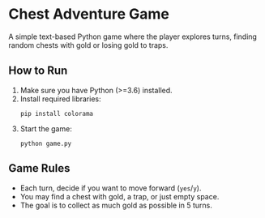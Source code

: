 # Chest Adventure Game

A simple text-based Python game where the player explores turns, finding random chests with gold or losing gold to traps.

## How to Run

1. Make sure you have Python (>=3.6) installed.
2. Install required libraries:
   ```
   pip install colorama
   ```
3. Start the game:
   ```
   python game.py
   ```

## Game Rules

- Each turn, decide if you want to move forward (`yes`/`y`).
- You may find a chest with gold, a trap, or just empty space.
- The goal is to collect as much gold as possible in 5 turns.
